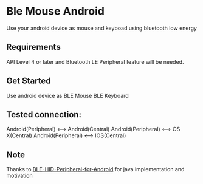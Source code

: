 # Ble Mouse Android

Use your android device as mouse and keyboad using bluetooth low energy


## Requirements

API Level 4 or later and Bluetooth LE Peripheral feature will be needed.


## Get Started

Use android device as 
BLE Mouse
BLE Keyboard

## Tested connection:

Android(Peripheral) <--> Android(Central)
Android(Peripheral) <--> OS X(Central)
Android(Peripheral) <--> IOS(Central)

## Note
Thanks to [BLE-HID-Peripheral-for-Android](https://github.com/kshoji/BLE-HID-Peripheral-for-Android) for java implementation and motivation 
